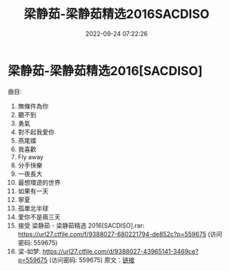 ﻿---
title: 梁静茹-梁静茹精选2016SACDISO
date: 2022-09-24 07:22:26
categories: WAV车载音乐、镜像
tags: 华语中文
---
# 梁静茹-梁静茹精选2016[SACDISO]

曲目:
1. 無條件為你
2. 聽不到
3. 勇氣
4. 對不起我愛你
5. 燕尾蝶
6. 我喜歡
7. Fly away
8. 分手快樂
9. 一夜長大
10. 最想環遊的世界
11. 如果有一天
12. 寧夏
13. 孤單北半球
14. 愛你不是兩三天
15. 接受
梁静茹 - 梁静茹精选 2016[SACDISO].rar: https://url27.ctfile.com/f/9388027-680221794-de852c?p=559675
(访问密码: 559675)
12. 梁-如梦: https://url27.ctfile.com/d/9388027-43965141-3469ce?p=559675
(访问密码: 559675)
原文：[链接](https://blog.sina.com.cn/s/blog_1647c7e7601030zk8.html)